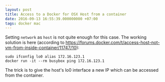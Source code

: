 ```yaml
---
layout: post
title: Access to a Docker for OSX Host from a container
date: 2016-09-13 16:55:39.000000000 +07:00
tags: docker mac
---
```

Setting `network` as `host` is not quite enough for this case.
The working solution is here (according to https://forums.docker.com/t/access-host-not-vm-from-inside-container/11747/10):

```
sudo ifconfig lo0 alias 172.16.123.1
docker run -it --rm busybox ping 172.16.123.1
```

The trick is to give the host's lo0 interface a new IP which can be accessed from the container.
